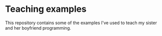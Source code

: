 # Teaching examples
This repository contains some of the examples I've used to teach my sister and her boyfriend programming.
